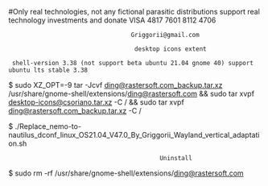 #Only real technologies, not any fictional parasitic distributions support real technology investments and donate VISA 4817 7601 8112 4706

                                      Griggorii@gmail.com
                                             
                                       desktop icons extent
                                              
     shell-version 3.38 (not support beta ubuntu 21.04 gnome 40) support ubuntu lts stable 3.38
                                              
$ sudo XZ_OPT=-9 tar -Jcvf ding@rastersoft.com_backup.tar.xz /usr/share/gnome-shell/extensions/ding@rastersoft.com && sudo tar xvpf  desktop-icons@csoriano.tar.xz -C / && sudo tar xvpf  ding@rastersoft.com_backup.tar.xz -C /

$ ./Replace_nemo-to-nautilus_dconf_linux_OS21.04_V47.0_By_Griggorii_Wayland_vertical_adaptation.sh


                                              Uninstall 
                                              
$ sudo rm -rf /usr/share/gnome-shell/extensions/ding@rastersoft.com
